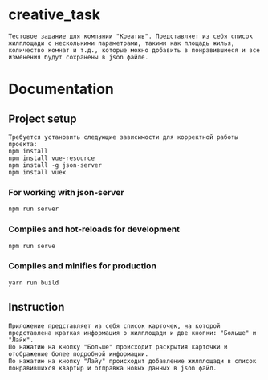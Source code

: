 # creative_task
```
Тестовое задание для компании "Креатив". Представляет из себя список жилплощади с несколькими параметрами, такими как площадь жилья, количество комнат и т.д., которые можно добавить в понравившиеся и все изменения будут сохранены в json файле.
```
# Documentation

## Project setup
```
Требуется установить следующие зависимости для корректной работы проекта:
npm install
npm install vue-resource 
npm install -g json-server
npm install vuex
```

### For working with json-server
```
npm run server
```

### Compiles and hot-reloads for development
```
npm run serve
```

### Compiles and minifies for production
```
yarn run build
```
## Instruction

```
Приложение представляет из себя список карточек, на которой представлена краткая информация о жилплощади и две кнопки: "Больше" и "Лайк".
По нажатию на кнопку "Больше" происходит раскрытия карточки и отображение более подробной информации.
По нажатию на кнопку "Лайу" происходит добавление жилплощади в список понравившихся квартир и отправка новых данных в json файл.
```
